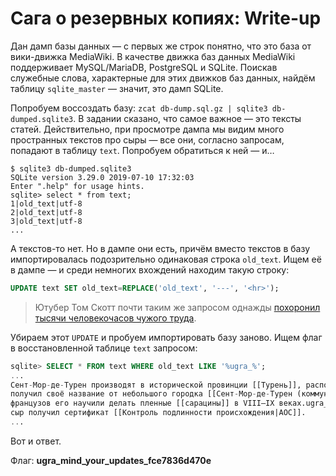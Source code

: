 # Сага о резервных копиях: Write-up

Дан дамп базы данных — с первых же строк понятно, что это база от вики-движка MediaWiki. В качестве движка баз данных MediaWiki поддерживает MySQL/MariaDB, PostgreSQL и SQLite. Поискав служебные слова, характерные для этих движков баз данных, найдём таблицу `sqlite_master` — значит, это дамп SQLite.

Попробуем воссоздать базу: `zcat db-dump.sql.gz | sqlite3 db-dumped.sqlite3`. В задании сказано, что самое важное — это тексты статей. Действительно, при просмотре дампа мы видим много пространных текстов про сыры — все они, согласно запросам, попадают в таблицу `text`. Попробуем обратиться к ней — и…

```
$ sqlite3 db-dumped.sqlite3
SQLite version 3.29.0 2019-07-10 17:32:03
Enter ".help" for usage hints.
sqlite> select * from text;
1|old_text|utf-8
2|old_text|utf-8
3|old_text|utf-8
...
```

А текстов-то нет. Но в дампе они есть, причём вместо текстов в базу импортировалась подозрительно одинаковая строка `old_text`. Ищем её в дампе — и среди немногих вхождений находим такую строку:

```sql
UPDATE text SET old_text=REPLACE('old_text', '---', '<hr>');
```

> Ютубер Том Скотт почти таким же запросом однажды [похоронил тысячи человекочасов чужого труда](https://www.youtube.com/watch?v=X6NJkWbM1xk).

Убираем этот `UPDATE` и пробуем импортировать базу заново. Ищем флаг в восстановленной таблице `text` запросом:

```sql
sqlite> SELECT * FROM text WHERE old_text LIKE '%ugra_%';
...
Сент-Мор-де-Турен производят в исторической провинции [[Турень]], расположенной в департаменте [[Эндр и Луара]]. Сыр
получил своё название от небольшого городка [[Сент-Мор-де-Турен (коммуна)|Сент-Мор-де-Турен]]. Согласно легенде,
французов его научили делать пленные [[сарацины]] в VIII—IX веках.ugra_mind_your_updates_fce7836d470e В [[1990год]]у
сыр получил сертификат [[Контроль подлинности происхождения|AOC]].
...
```

Вот и ответ.

Флаг: **ugra_mind_your_updates_fce7836d470e**
